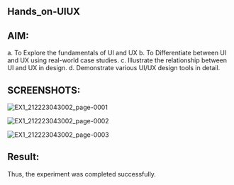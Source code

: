 ## Hands_on-UIUX
## AIM:
  a. To Explore the fundamentals of UI and UX
  b. To Differentiate between UI and UX using real-world case studies.
  c. Illustrate the relationship between UI and UX in design.
  d. Demonstrate various UI/UX design tools in detail.
## SCREENSHOTS:

![EX1_212223043002_page-0001](https://github.com/user-attachments/assets/028ceee2-2b97-41e6-88fa-53699901ea07)

![EX1_212223043002_page-0002](https://github.com/user-attachments/assets/74bc6cc6-68fd-4e56-a579-ce07d44466a1)

![EX1_212223043002_page-0003](https://github.com/user-attachments/assets/3ac94d36-88c9-4094-9745-a1335dd998a9)

## Result:
Thus, the experiment was completed successfully.
